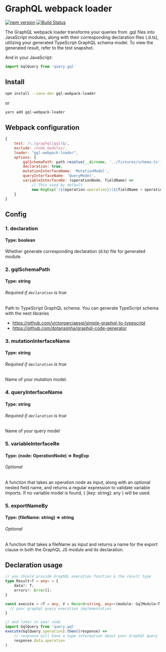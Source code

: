 # GraphQL webpack loader 
[![npm version](https://badge.fury.io/js/gql-webpack-loader.svg)](https://badge.fury.io/js/gql-webpack-loader)
[![Build Status](https://travis-ci.com/roman0x58/gql-webpack-loader.svg?branch=master)](https://travis-ci.com/github/roman0x58/gql-webpack-loader)

The GraphQL webpack loader transforms your queries from .gql files into JavaScript modules, along with their corresponding declaration files (.d.ts), utilizing your generated TypeScript GraphQL schema model.
To view the generated result, refer to the test snapshot.

And in your JavaScript:

```js
import GqlQuery from 'query.gql'
```

## Install

```sh
npm install --save-dev gql-webpack-loader
```

or

```sh
yarn add gql-webpack-loader
```

## Webpack configuration

```js
{
    test: /\.(graphql|gql)$/,
    exclude: /node_modules/,
    loader: "gql-webpack-loader",
    options: {
        gqlSchemaPath: path.resolve(__dirname, '../fixtures/schema.ts'),
        declaration: true,    
        mutationInterfaceName: 'MutationModel',
        queryInterfaceName: 'QueryModel',
        variableInterfaceRe: (operationNode, fieldName) =>
            // This used by default 
            new RegExp(`(${operation.operation})(${fieldName + operation.fieldOperationName})argsmodel`, 'gmi')
    }    
}
```
## Config

### 1. declaration 
#### Type: boolean
Whether generate corresponding declaration (d.ts) file for generated module. 

### 2. gqlSchemaPath
#### Type: string
###### Required if `declaration` is true
Path to TypeScript GraphQL schema. You can generate TypeScript schema with the next libraries
 - https://github.com/victorgarciaesgi/simple-graphql-to-typescript
 - https://github.com/dotansimha/graphql-code-generator
                                                                                         
### 3. mutationInterfaceName
#### Type: string
###### Required if `declaration` is true
Name of your mutation model. 

### 4. queryInterfaceName
#### Type: string
###### Required if `declaration` is true
Name of your query model

### 5. variableInterfaceRe 
#### Type: (node: OperationNode) => RegExp
###### Optional
A function that takes an operation node as input, along with an optional nested field name, and returns a regular expression to validate variable imports. If no variable model is found, { [key: string]: any } will be used.

### 5. exportNameBy 
#### Type: (fileName: string) => string
###### Optional
A function that takes a fileName as input and returns a name for the export clause in both the GraphQL JS module and its declaration.

## Declaration usage
```ts
// you should provide GraphQL execution function & the result type
type Result<T = any> = {
    data?: T;
    errors?: Error[];
}

const execute = <T = any, V = Record<string, any>>(module: GqlModule<T, V>, variables?: V): Promise<Result<V>> => {
  // your graphql query execution implementation
}

// and later in your code
import GqlQuery from 'query.gql'
execute(GqlQuery.operation).then((response) =>
    // response will have a type information about your GraphQl query
    response.data.operation    
)
```
